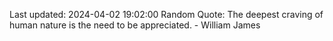Last updated: 2024-04-02 19:02:00
Random Quote: The deepest craving of human nature is the need to be appreciated. - William James